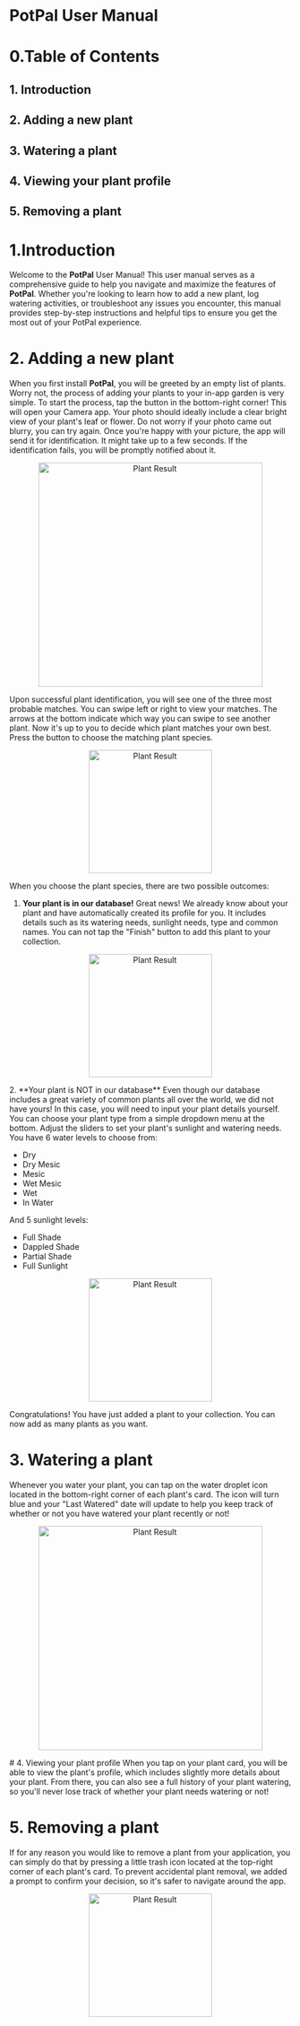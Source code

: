 # PotPal User Manual

# 0.Table of Contents
## 1. Introduction
## 2. Adding a new plant
## 3. Watering a plant
## 4. Viewing your plant profile
## 5. Removing a plant
# 1.Introduction
Welcome to the **PotPal** User Manual!
This user manual serves as a comprehensive guide to help you navigate and maximize the features of **PotPal**. Whether you're looking to learn how to add a new plant, log watering activities, or troubleshoot any issues you encounter, this manual provides step-by-step instructions and helpful tips to ensure you get the most out of your PotPal experience.
# 2. Adding a new plant
When you first install **PotPal**, you will be greeted by an empty list of plants. Worry not, the process of adding your plants to your in-app garden is very simple. To start the process, tap the button in the bottom-right corner! This will open your Camera app. Your photo should ideally include a clear bright view of your plant's leaf or flower. Do not worry if your photo came out blurry, you can try again. Once you're happy with your picture, the app will send it for identification. It might take up to a few seconds. If the identification fails, you will be promptly notified about it.
<p align="center">
<img src="https://cdn.discordapp.com/attachments/766607481979535380/1210413080542974043/Screenshot_20240223-022910_PotPal.jpg?ex=65ea7806&is=65d80306&hm=db97a7e6ec923f6f26c62ae14832f6fc4155350f2f2b81736d6057720fa8987a&" alt="Plant Result" width="400"/>
</p>
Upon successful plant identification, you will see one of the three most probable matches. You can swipe left or right to view your matches. The arrows at the bottom indicate which way you can swipe to see another plant. Now it's up to you to decide which plant matches your own best. Press the button to choose the matching plant species.
<p align="center">
<img src="https://cdn.discordapp.com/attachments/766607481979535380/1210405516061450301/Screenshot_20240223-015842_PotPal.jpg?ex=65ea70fb&is=65d7fbfb&hm=bcf76792e9e11cc0dcf482d32902d6acdeb8f494a1b4f7431714a0ecc6876163&" alt="Plant Result" width="220"/>
</p>
When you choose the plant species, there are two possible outcomes:

1. **Your plant is in our database!**
Great news! We already know about your plant and have automatically created its profile for you. It includes details such as its watering needs, sunlight needs, type and common names. You can not tap the "Finish" button to add this plant to your collection.
<p align="center">
<img src="https://cdn.discordapp.com/attachments/766607481979535380/1210405516346400779/Screenshot_20240223-015859_PotPal.jpg?ex=65ea70fb&is=65d7fbfb&hm=596d000beedb8a7e5f1ef62b51029e463cde24c08ecd331dffd42ce50bdb5aac&" alt="Plant Result" width="220"/>
</p>
2. **Your plant is NOT in our database**
Even though our database includes a great variety of common plants all over the world, we did not have yours! In this case, you will need to input your plant details yourself. You can choose your plant type from a simple dropdown menu at the bottom. Adjust the sliders to set your plant's sunlight and watering needs. You have 6 water levels to choose from:

- Dry  
- Dry Mesic
- Mesic
- Wet Mesic
- Wet  
- In Water

And 5 sunlight levels:
- Full Shade
- Dappled Shade
- Partial Shade 
- Full Sunlight

<p align="center">
<img src="https://cdn.discordapp.com/attachments/766607481979535380/1210408696937717790/Screenshot_20240223-021126_PotPal.jpg?ex=65ea73f1&is=65d7fef1&hm=02eaddc38679cc94d67a6a7a21ca80f3f3c1139d0bc6ab0c78aa3013a90b7b6d&" alt="Plant Result" width="220"/>
</p>

Congratulations! You have just added a plant to your collection. You can now add as many plants as you want.

# 3. Watering a plant
Whenever you water your plant, you can tap on the water droplet icon located in the bottom-right corner of each plant's card. The icon will turn blue and your "Last Watered" date will update to help you keep track of whether or not you have watered your plant recently or not!
<p align="center">
<img src="https://cdn.discordapp.com/attachments/766607481979535380/1210412638824046613/Screenshot_20240223-022702_PotPal.jpg?ex=65ea779d&is=65d8029d&hm=05baec79ffa8a4f6607a204a50beb8d0e2ff8b3cd045d30d513a6bca8603f63b&" alt="Plant Result" width="400"/>
</p>
# 4. Viewing your plant profile
When you tap on your plant card, you will be able to view the plant's profile, which includes slightly more details about your plant. From there, you can also see a full history of your plant watering, so you'll never lose track of whether your plant needs watering or not!

# 5. Removing a plant
If for any reason you would like to remove a plant from your application, you can simply do that by pressing a little trash icon located at the top-right corner of each plant's card. To prevent accidental plant removal, we added a prompt to confirm your decision, so it's safer to navigate around the app.
<p align="center">
<img src="https://cdn.discordapp.com/attachments/766607481979535380/1210411515019001906/Screenshot_20240223-022301_PotPal.jpg?ex=65ea7691&is=65d80191&hm=6ad64dbc824dbc9ad66e5aa062d7c2ca9ccc04593257aecfe8c552f2054b0a22&" alt="Plant Result" width="220"/>
</p>
